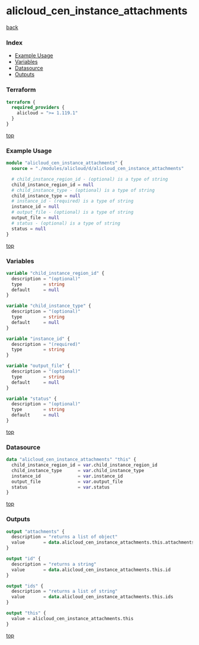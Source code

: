# alicloud_cen_instance_attachments

[back](../alicloud.md)

### Index

- [Example Usage](#example-usage)
- [Variables](#variables)
- [Datasource](#datasource)
- [Outputs](#outputs)

### Terraform

```terraform
terraform {
  required_providers {
    alicloud = ">= 1.119.1"
  }
}
```

[top](#index)

### Example Usage

```terraform
module "alicloud_cen_instance_attachments" {
  source = "./modules/alicloud/d/alicloud_cen_instance_attachments"

  # child_instance_region_id - (optional) is a type of string
  child_instance_region_id = null
  # child_instance_type - (optional) is a type of string
  child_instance_type = null
  # instance_id - (required) is a type of string
  instance_id = null
  # output_file - (optional) is a type of string
  output_file = null
  # status - (optional) is a type of string
  status = null
}
```

[top](#index)

### Variables

```terraform
variable "child_instance_region_id" {
  description = "(optional)"
  type        = string
  default     = null
}

variable "child_instance_type" {
  description = "(optional)"
  type        = string
  default     = null
}

variable "instance_id" {
  description = "(required)"
  type        = string
}

variable "output_file" {
  description = "(optional)"
  type        = string
  default     = null
}

variable "status" {
  description = "(optional)"
  type        = string
  default     = null
}
```

[top](#index)

### Datasource

```terraform
data "alicloud_cen_instance_attachments" "this" {
  child_instance_region_id = var.child_instance_region_id
  child_instance_type      = var.child_instance_type
  instance_id              = var.instance_id
  output_file              = var.output_file
  status                   = var.status
}
```

[top](#index)

### Outputs

```terraform
output "attachments" {
  description = "returns a list of object"
  value       = data.alicloud_cen_instance_attachments.this.attachments
}

output "id" {
  description = "returns a string"
  value       = data.alicloud_cen_instance_attachments.this.id
}

output "ids" {
  description = "returns a list of string"
  value       = data.alicloud_cen_instance_attachments.this.ids
}

output "this" {
  value = alicloud_cen_instance_attachments.this
}
```

[top](#index)